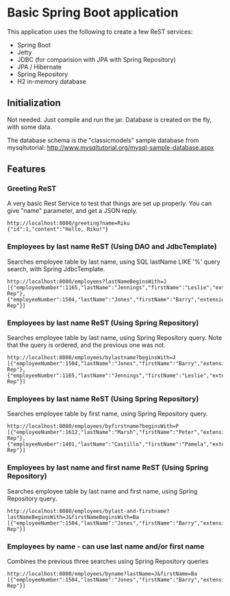 # Basic Spring Boot application
This application uses the following to create a few 
ReST services:
* Spring Boot
* Jetty
* JDBC (for comparision with JPA with Spring Repository)
* JPA / Hibernate
* Spring Repository
* H2 in-memory database

## Initialization
Not needed. Just compile and run the jar. Database is created on the fly, with some data.

The database schema is the "classicmodels" sample database from mysqltutorial:
http://www.mysqltutorial.org/mysql-sample-database.aspx

## Features
### Greeting ReST 
A very basic Rest Service to test that things are set up properly.
You can give "name" parameter, and get a JSON reply.
```
http://localhost:8080/greeting?name=Riku 
{"id":1,"content":"Hello, Riku!"}
```

### Employees by last name ReST (Using DAO and JdbcTemplate)
Searches employee table by last name, using SQL lastName LIKE '<lastName>%' query
search, with Spring JdbcTemplate.
```
http://localhost:8080/employees?lastNameBeginsWith=J
[{"employeeNumber":1165,"lastName":"Jennings","firstName":"Leslie","extension":"x3291","emailAddress":"ljennings@classicmodelcars.com","officeCode":"1","reportsTo":1143,"jobTitle":"Sales Rep"},
{"employeeNumber":1504,"lastName":"Jones","firstName":"Barry","extension":"x102","emailAddress":"bjones@classicmodelcars.com","officeCode":"7","reportsTo":1102,"jobTitle":"Sales Rep"}]
```

### Employees by last name ReST (Using Spring Repository)
Searches employee table by last name, using Spring Repository query. Note that the query is ordered,
and the previous one was not.
```
http://localhost:8080/employees/bylastname?beginsWith=J
[{"employeeNumber":1504,"lastName":"Jones","firstName":"Barry","extension":"x102","emailAddress":"bjones@classicmodelcars.com","officeCode":"7","reportsTo":1102,"jobTitle":"Sales Rep"},
{"employeeNumber":1165,"lastName":"Jennings","firstName":"Leslie","extension":"x3291","emailAddress":"ljennings@classicmodelcars.com","officeCode":"1","reportsTo":1143,"jobTitle":"Sales Rep"}]
```

### Employees by last name ReST (Using Spring Repository)
Searches employee table by first name, using Spring Repository query.
```
http://localhost:8080/employees/byfirstname?beginsWith=P
[{"employeeNumber":1612,"lastName":"Marsh","firstName":"Peter","extension":"x102","email":"pmarsh@classicmodelcars.com","jobTitle":"Sales Rep"},{"employeeNumber":1401,"lastName":"Castillo","firstName":"Pamela","extension":"x2759","email":"pcastillo@classicmodelcars.com","jobTitle":"Sales Rep"}]
```

### Employees by last name and first name ReST (Using Spring Repository)
Searches employee table by last name and first name, using Spring Repository query.
```
http://localhost:8080/employees/bylast-and-firstname?lastNameBeginsWith=J&firstNameBeginsWith=Ba
[{"employeeNumber":1504,"lastName":"Jones","firstName":"Barry","extension":"x102","email":"bjones@classicmodelcars.com","jobTitle":"Sales Rep"}]
```

### Employees by name - can use last name and/or first name
Combines the previous three searches using Spring Repository queries
```
http://localhost:8080/employees/byname?lastName=J&firstName=Ba
[{"employeeNumber":1504,"lastName":"Jones","firstName":"Barry","extension":"x102","email":"bjones@classicmodelcars.com","jobTitle":"Sales Rep"}]
```

